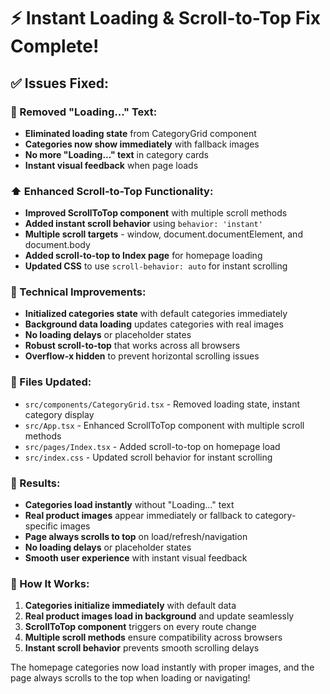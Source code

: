 # ⚡ Instant Loading & Scroll-to-Top Fix Complete!

## ✅ **Issues Fixed:**

### **🚫 Removed "Loading..." Text:**
- **Eliminated loading state** from CategoryGrid component
- **Categories now show immediately** with fallback images
- **No more "Loading..." text** in category cards
- **Instant visual feedback** when page loads

### **⬆️ Enhanced Scroll-to-Top Functionality:**
- **Improved ScrollToTop component** with multiple scroll methods
- **Added instant scroll behavior** using `behavior: 'instant'`
- **Multiple scroll targets** - window, document.documentElement, and document.body
- **Added scroll-to-top to Index page** for homepage loading
- **Updated CSS** to use `scroll-behavior: auto` for instant scrolling

### **🎯 Technical Improvements:**
- **Initialized categories state** with default categories immediately
- **Background data loading** updates categories with real images
- **No loading delays** or placeholder states
- **Robust scroll-to-top** that works across all browsers
- **Overflow-x hidden** to prevent horizontal scrolling issues

### **📱 Files Updated:**
- `src/components/CategoryGrid.tsx` - Removed loading state, instant category display
- `src/App.tsx` - Enhanced ScrollToTop component with multiple scroll methods
- `src/pages/Index.tsx` - Added scroll-to-top on homepage load
- `src/index.css` - Updated scroll behavior for instant scrolling

### **🌟 Results:**
- **Categories load instantly** without "Loading..." text
- **Real product images** appear immediately or fallback to category-specific images
- **Page always scrolls to top** on load/refresh/navigation
- **No loading delays** or placeholder states
- **Smooth user experience** with instant visual feedback

### **🔧 How It Works:**
1. **Categories initialize immediately** with default data
2. **Real product images load in background** and update seamlessly
3. **ScrollToTop component** triggers on every route change
4. **Multiple scroll methods** ensure compatibility across browsers
5. **Instant scroll behavior** prevents smooth scrolling delays

The homepage categories now load instantly with proper images, and the page always scrolls to the top when loading or navigating!